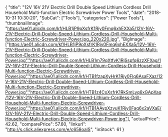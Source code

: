 {
	"title": "12V 16V 21V Electric Drill Double Speed Lithium Cordless Drill Household Multi-function Electric Screwdriver Power Tools",
	"date": "2018-10-31 10:30:20",
	"SubCat": ["Tools"],
	"categories": ["Power Tools"],
	"thumbnailImage": "https://ae01.alicdn.com/kf/HLB1jP9pXsfrK1Rjy0Fmq6xhEXXa5/12V-16V-21V-Electric-Drill-Double-Speed-Lithium-Cordless-Drill-Household-Multi-function-Electric-Screwdriver-Power.jpg_220x220.jpg",
	"BigImage": ["https://ae01.alicdn.com/kf/HLB1jP9pXsfrK1Rjy0Fmq6xhEXXa5/12V-16V-21V-Electric-Drill-Double-Speed-Lithium-Cordless-Drill-Household-Multi-function-Electric-Screwdriver-Power.jpg","https://ae01.alicdn.com/kf/HLB1m79qXtfvK1RjSspfq6zzXFXag/12V-16V-21V-Electric-Drill-Double-Speed-Lithium-Cordless-Drill-Household-Multi-function-Electric-Screwdriver-Power.jpg","https://ae01.alicdn.com/kf/HTB1fzapXyHrK1Rjy0Flq6AsaFXaz/12V-16V-21V-Electric-Drill-Double-Speed-Lithium-Cordless-Drill-Household-Multi-function-Electric-Screwdriver-Power.jpg","https://ae01.alicdn.com/kf/HTB1z4CoXsfrK1RkSmLyq6xGApXaq/12V-16V-21V-Electric-Drill-Double-Speed-Lithium-Cordless-Drill-Household-Multi-function-Electric-Screwdriver-Power.jpg","https://ae01.alicdn.com/kf/HTB1AAypXzvuK1Rjy0Faq6x2aVXaE/12V-16V-21V-Electric-Drill-Double-Speed-Lithium-Cordless-Drill-Household-Multi-function-Electric-Screwdriver-Power.jpg"],
	"actualPrice": 42.62,
	"comparePrice": 57.60,
	"linkurl": "http://s.click.aliexpress.com/e/c658oalS",
	"inStock": 61
}
